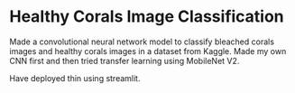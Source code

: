 # Healthy Corals Image Classification
Made a convolutional neural network model to classify bleached corals images and healthy corals images in a dataset from Kaggle. Made my own CNN first and then tried transfer learning using MobileNet V2.

Have deployed thin using streamlit. 
